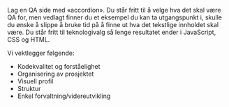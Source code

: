 Lag en QA side med «accordion». Du står fritt til å velge hva det skal være QA for, men vedlagt finner du et eksempel du kan ta utgangspunkt i, skulle du ønske å slippe å bruke tid på å finne ut hva det tekstlige innholdet skal være. Du står fritt til teknologivalg så lenge resultatet ender i JavaScript, CSS og HTML. 
 
Vi vektlegger følgende:
- Kodekvalitet og forståelighet
- Organisering av prosjektet
- Visuell profil
- Struktur
- Enkel forvaltning/videreutvikling
